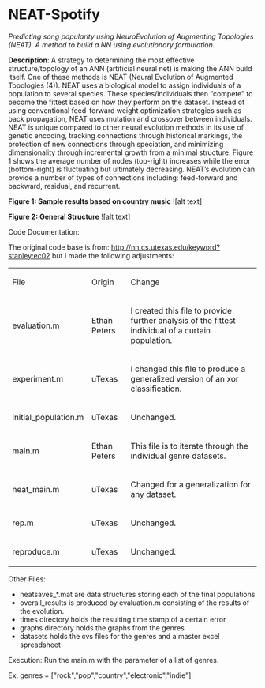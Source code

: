 # NEAT-Spotify
<i>Predicting song popularity using NeuroEvolution of Augmenting Topologies (NEAT). A method to build a NN using evolutionary formulation.</i>

<b>Description</b>: A strategy to determining the most effective structure/topology of an ANN (artificial neural net) is making the ANN build itself. One of these methods is NEAT (Neural Evolution of Augmented Topologies (4)). NEAT uses a biological model to assign individuals of a population to several species. These species/individuals then “compete” to become the fittest based on how they perform on the dataset. Instead of using conventional feed-forward weight optimization strategies such as back propagation, NEAT uses mutation and crossover between individuals. NEAT is unique compared to other neural evolution methods in its use of genetic encoding, tracking connections through historical markings, the protection of new connections through speciation, and minimizing dimensionality through incremental growth from a minimal structure. Figure 1 shows the average number of nodes (top-right) increases while the error (bottom-right) is fluctuating but ultimately decreasing. NEAT’s evolution can provide a number of types of connections including: feed-forward and backward, residual, and recurrent.

<b>Figure 1: Sample results based on country music</b>
![alt text]

<b>Figure 2: General Structure</b>
![alt text]

<body class="c14"><p class="c4"><span class="c12 c11 c15">Code Documentation:</span></p><p class="c4 c8"><span class="c1 c0"></span></p><p class="c4"><span class="c0">The original code base is from: </span><span class="c0 c16"><a class="c13" href="https://www.google.com/url?q=http://nn.cs.utexas.edu/keyword?stanley:ec02&amp;sa=D&amp;source=editors&amp;ust=1615238197637000&amp;usg=AOvVaw31QZ2RLAmd-wvFwxZ5I1vG">http://nn.cs.utexas.edu/keyword?stanley:ec02</a></span><span class="c1 c0">&nbsp;but I made the following adjustments:</span></p><p class="c4 c8"><span class="c12 c0 c11"></span></p><a id="t.944ce7b0c3fdbe84e0f98f348e8f66fb2fb7d437"></a><a id="t.0"></a><table class="c9"><tbody><tr class="c3"><td class="c2 c6" colspan="1" rowspan="1"><p class="c7"><span class="c1 c0">File</span></p></td><td class="c2 c6" colspan="1" rowspan="1"><p class="c7"><span class="c1 c0">Origin</span></p></td><td class="c2 c6" colspan="1" rowspan="1"><p class="c7"><span class="c1 c0">Change</span></p></td></tr><tr class="c3"><td class="c2" colspan="1" rowspan="1"><p class="c4"><span class="c1 c0">evaluation.m</span></p></td><td class="c2" colspan="1" rowspan="1"><p class="c4"><span class="c1 c0">Ethan Peters</span></p></td><td class="c2" colspan="1" rowspan="1"><p class="c4"><span class="c1 c0">I created this file to provide further analysis of the fittest individual of a curtain population.</span></p></td></tr><tr class="c3"><td class="c2" colspan="1" rowspan="1"><p class="c4"><span class="c1 c0">experiment.m</span></p></td><td class="c2" colspan="1" rowspan="1"><p class="c4"><span class="c1 c0">uTexas</span></p></td><td class="c2" colspan="1" rowspan="1"><p class="c4"><span class="c1 c0">I changed this file to produce a generalized version of an xor classification.</span></p></td></tr><tr class="c3"><td class="c2" colspan="1" rowspan="1"><p class="c4"><span class="c1 c0">initial_population.m</span></p></td><td class="c2" colspan="1" rowspan="1"><p class="c4"><span class="c1 c0">uTexas</span></p></td><td class="c2" colspan="1" rowspan="1"><p class="c4"><span class="c1 c0">Unchanged.</span></p></td></tr><tr class="c3"><td class="c2" colspan="1" rowspan="1"><p class="c4"><span class="c1 c0">main.m</span></p></td><td class="c2" colspan="1" rowspan="1"><p class="c4"><span class="c1 c0">Ethan Peters</span></p></td><td class="c2" colspan="1" rowspan="1"><p class="c4"><span class="c1 c0">This file is to iterate through the individual genre datasets.</span></p></td></tr><tr class="c3"><td class="c2" colspan="1" rowspan="1"><p class="c4"><span class="c1 c0">neat_main.m</span></p></td><td class="c2" colspan="1" rowspan="1"><p class="c4"><span class="c0 c1">uTexas</span></p></td><td class="c2" colspan="1" rowspan="1"><p class="c4"><span class="c1 c0">Changed for a generalization for any dataset.</span></p></td></tr><tr class="c3"><td class="c2" colspan="1" rowspan="1"><p class="c4"><span class="c1 c0">rep.m</span></p></td><td class="c2" colspan="1" rowspan="1"><p class="c4"><span class="c1 c0">uTexas</span></p></td><td class="c2" colspan="1" rowspan="1"><p class="c4"><span class="c1 c0">Unchanged.</span></p></td></tr><tr class="c3"><td class="c2" colspan="1" rowspan="1"><p class="c4"><span class="c1 c0">reproduce.m</span></p></td><td class="c2" colspan="1" rowspan="1"><p class="c4"><span class="c1 c0">uTexas</span></p></td><td class="c2" colspan="1" rowspan="1"><p class="c4"><span class="c1 c0">Unchanged.</span></p></td></tr></tbody></table><p class="c4 c8"><span class="c1 c0"></span></p><p class="c4"><span class="c0 c11 c12">Other Files:</span></p><ul class="c17 lst-kix_list_1-0 start"><li class="c4 c5 li-bullet-0"><span class="c1 c0">neatsaves_*.mat are data structures storing each of the final populations</span></li><li class="c4 c5 li-bullet-0"><span class="c1 c0">overall_results is produced by evaluation.m consisting of the results of the evolution.</span></li><li class="c4 c5 li-bullet-0"><span class="c1 c0">times directory holds the resulting time stamp of a certain error</span></li><li class="c4 c5 li-bullet-0"><span class="c1 c0">graphs directory holds the graphs from the genres</span></li><li class="c4 c5 li-bullet-0"><span class="c1 c0">datasets holds the cvs files for the genres and a master excel spreadsheet</span></li></ul><p class="c4 c8"><span class="c1 c0"></span></p><p class="c4"><span class="c0 c11">Execution: </span><span class="c1 c0">Run the main.m with the parameter of a list of genres.</span></p><p class="c4 c10" id="h.gjdgxs"><span class="c1 c0">Ex. genres = [&quot;rock&quot;,&quot;pop&quot;,&quot;country&quot;,&quot;electronic&quot;,&quot;indie&quot;];</span></p></body>

